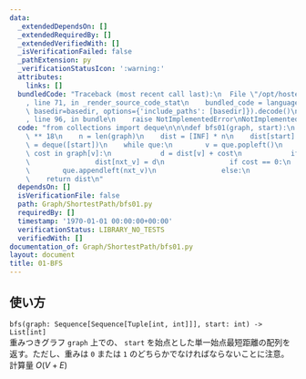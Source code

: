 ```yaml
---
data:
  _extendedDependsOn: []
  _extendedRequiredBy: []
  _extendedVerifiedWith: []
  _isVerificationFailed: false
  _pathExtension: py
  _verificationStatusIcon: ':warning:'
  attributes:
    links: []
  bundledCode: "Traceback (most recent call last):\n  File \"/opt/hostedtoolcache/Python/3.9.5/x64/lib/python3.9/site-packages/onlinejudge_verify/documentation/build.py\"\
    , line 71, in _render_source_code_stat\n    bundled_code = language.bundle(stat.path,\
    \ basedir=basedir, options={'include_paths': [basedir]}).decode()\n  File \"/opt/hostedtoolcache/Python/3.9.5/x64/lib/python3.9/site-packages/onlinejudge_verify/languages/python.py\"\
    , line 96, in bundle\n    raise NotImplementedError\nNotImplementedError\n"
  code: "from collections import deque\n\n\ndef bfs01(graph, start):\n    INF = 10\
    \ ** 18\n    n = len(graph)\n    dist = [INF] * n\n    dist[start] = 0\n    que\
    \ = deque([start])\n    while que:\n        v = que.popleft()\n        for nxt_v,\
    \ cost in graph[v]:\n            d = dist[v] + cost\n            if d < dist[nxt_v]:\n\
    \                dist[nxt_v] = d\n                if cost == 0:\n            \
    \        que.appendleft(nxt_v)\n                else:\n                    que.append(nxt_v)\n\
    \    return dist\n"
  dependsOn: []
  isVerificationFile: false
  path: Graph/ShortestPath/bfs01.py
  requiredBy: []
  timestamp: '1970-01-01 00:00:00+00:00'
  verificationStatus: LIBRARY_NO_TESTS
  verifiedWith: []
documentation_of: Graph/ShortestPath/bfs01.py
layout: document
title: 01-BFS
---
```

## 使い方
`bfs(graph: Sequence[Sequence[Tuple[int, int]]], start: int) -> List[int]`  
重みつきグラフ `graph` 上での、 `start` を始点とした単一始点最短距離の配列を返す。ただし、重みは `0` または `1` のどちらかでなければならないことに注意。計算量 $O(V + E)$
